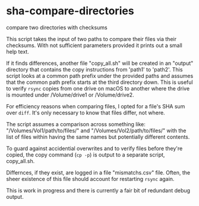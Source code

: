 # sha-compare-directories
compare two directories with checksums

This script takes the input of two paths to compare their files via their checksums. With not sufficient parameters provided it prints out a small help text.

If it finds differences, another file "copy_all.sh" will be created in an "output" directory that contains the copy instructions from 'path1' to 'path2'. This script looks at a common path prefix under the provided paths and assumes that the common path prefix starts at the third directory down. This is useful to verify `rsync` copies from one drive on macOS to another where the drive is mounted under /Volume/drive1 or /Volume/drive2.

For efficiency reasons when comparing files, I opted for a file's SHA sum over `diff`. It's only necessary to know that files differ, not where.

The script assumes a comparison across something like: "/Volumes/Vol1/path/to/files/" and "/Volumes/Vol2/path/to/files/" with the list of files within having the same names but potentially different contents.

To guard against accidential overwrites and to verify files before they're copied, the copy command (`cp -p`) is output to a separate script, copy_all.sh.

Differnces, if they exist, are logged in a file "mismatchs.csv" file. Often, the sheer existence of this file should account for restarting `rsync` again.

This is work in progress and there is currently a fair bit of redundant debug output.
